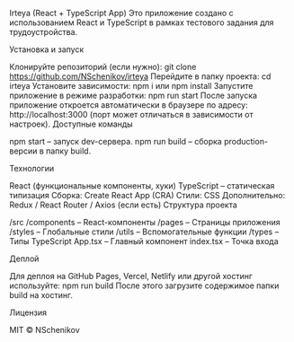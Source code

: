 Irteya (React + TypeScript App)
Это приложение создано с использованием React и TypeScript в рамках тестового задания для трудоустройства.

Установка и запуск

Клонируйте репозиторий (если нужно):
git clone https://github.com/NSchenikov/irteya
Перейдите в папку проекта:
cd irteya
Установите зависимости:
npm i
или
npm install
Запустите приложение в режиме разработки:
npm run start
После запуска приложение откроется автоматически в браузере по адресу: http://localhost:3000 (порт может отличаться в зависимости от настроек).
Доступные команды

npm start – запуск dev-сервера.
npm run build – сборка production-версии в папку build.

Технологии

React (функциональные компоненты, хуки)
TypeScript – статическая типизация
Сборка: Create React App (CRA)
Стили: CSS
Дополнительно: Redux / React Router / Axios (если есть)
Структура проекта

/src
/components – React-компоненты
/pages – Страницы приложения
/styles – Глобальные стили
/utils – Вспомогательные функции
/types – Типы TypeScript
App.tsx – Главный компонент
index.tsx – Точка входа

Деплой

Для деплоя на GitHub Pages, Vercel, Netlify или другой хостинг используйте:
npm run build
После этого загрузите содержимое папки build на хостинг.

Лицензия

MIT © NSchenikov